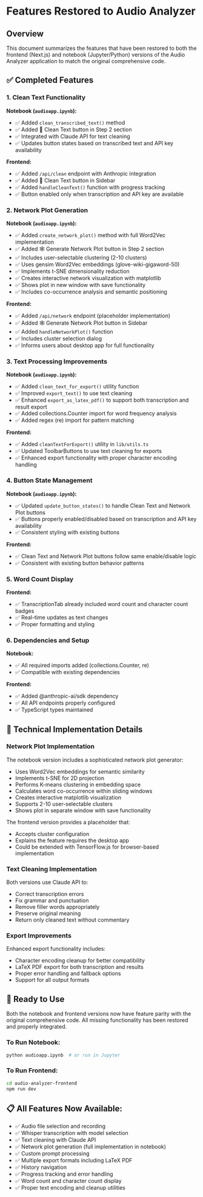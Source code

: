 # Features Restored to Audio Analyzer

## Overview
This document summarizes the features that have been restored to both the frontend (Next.js) and notebook (Jupyter/Python) versions of the Audio Analyzer application to match the original comprehensive code.

## ✅ Completed Features

### 1. Clean Text Functionality
**Notebook (`audioapp.ipynb`):**
- ✅ Added `clean_transcribed_text()` method
- ✅ Added 🧹 Clean Text button in Step 2 section
- ✅ Integrated with Claude API for text cleaning
- ✅ Updates button states based on transcribed text and API key availability

**Frontend:**
- ✅ Added `/api/clean` endpoint with Anthropic integration
- ✅ Added 🧹 Clean Text button in Sidebar
- ✅ Added `handleCleanText()` function with progress tracking
- ✅ Button enabled only when transcription and API key are available

### 2. Network Plot Generation
**Notebook (`audioapp.ipynb`):**
- ✅ Added `create_network_plot()` method with full Word2Vec implementation
- ✅ Added 🕸️ Generate Network Plot button in Step 2 section
- ✅ Includes user-selectable clustering (2-10 clusters)
- ✅ Uses gensim Word2Vec embeddings (glove-wiki-gigaword-50)
- ✅ Implements t-SNE dimensionality reduction
- ✅ Creates interactive network visualization with matplotlib
- ✅ Shows plot in new window with save functionality
- ✅ Includes co-occurrence analysis and semantic positioning

**Frontend:**
- ✅ Added `/api/network` endpoint (placeholder implementation)
- ✅ Added 🕸️ Generate Network Plot button in Sidebar
- ✅ Added `handleNetworkPlot()` function
- ✅ Includes cluster selection dialog
- ✅ Informs users about desktop app for full functionality

### 3. Text Processing Improvements
**Notebook (`audioapp.ipynb`):**
- ✅ Added `clean_text_for_export()` utility function
- ✅ Improved `export_text()` to use text cleaning
- ✅ Enhanced `export_as_latex_pdf()` to support both transcription and result export
- ✅ Added collections.Counter import for word frequency analysis
- ✅ Added regex (re) import for pattern matching

**Frontend:**
- ✅ Added `cleanTextForExport()` utility in `lib/utils.ts`
- ✅ Updated ToolbarButtons to use text cleaning for exports
- ✅ Enhanced export functionality with proper character encoding handling

### 4. Button State Management
**Notebook (`audioapp.ipynb`):**
- ✅ Updated `update_button_states()` to handle Clean Text and Network Plot buttons
- ✅ Buttons properly enabled/disabled based on transcription and API key availability
- ✅ Consistent styling with existing buttons

**Frontend:**
- ✅ Clean Text and Network Plot buttons follow same enable/disable logic
- ✅ Consistent with existing button behavior patterns

### 5. Word Count Display
**Frontend:**
- ✅ TranscriptionTab already included word count and character count badges
- ✅ Real-time updates as text changes
- ✅ Proper formatting and styling

### 6. Dependencies and Setup
**Notebook:**
- ✅ All required imports added (collections.Counter, re)
- ✅ Compatible with existing dependencies

**Frontend:**
- ✅ Added @anthropic-ai/sdk dependency
- ✅ All API endpoints properly configured
- ✅ TypeScript types maintained

## 🔧 Technical Implementation Details

### Network Plot Implementation
The notebook version includes a sophisticated network plot generator:
- Uses Word2Vec embeddings for semantic similarity
- Implements t-SNE for 2D projection
- Performs K-means clustering in embedding space
- Calculates word co-occurrence within sliding windows
- Creates interactive matplotlib visualization
- Supports 2-10 user-selectable clusters
- Shows plot in separate window with save functionality

The frontend version provides a placeholder that:
- Accepts cluster configuration
- Explains the feature requires the desktop app
- Could be extended with TensorFlow.js for browser-based implementation

### Text Cleaning Implementation
Both versions use Claude API to:
- Correct transcription errors
- Fix grammar and punctuation
- Remove filler words appropriately
- Preserve original meaning
- Return only cleaned text without commentary

### Export Improvements
Enhanced export functionality includes:
- Character encoding cleanup for better compatibility
- LaTeX PDF export for both transcription and results
- Proper error handling and fallback options
- Support for all output formats

## 🚀 Ready to Use
Both the notebook and frontend versions now have feature parity with the original comprehensive code. All missing functionality has been restored and properly integrated.

### To Run Notebook:
```bash
python audioapp.ipynb  # or run in Jupyter
```

### To Run Frontend:
```bash
cd audio-analyzer-frontend
npm run dev
```

## 📋 All Features Now Available:
- ✅ Audio file selection and recording
- ✅ Whisper transcription with model selection
- ✅ Text cleaning with Claude API
- ✅ Network plot generation (full implementation in notebook)
- ✅ Custom prompt processing
- ✅ Multiple export formats including LaTeX PDF
- ✅ History navigation
- ✅ Progress tracking and error handling
- ✅ Word count and character count display
- ✅ Proper text encoding and cleanup utilities
